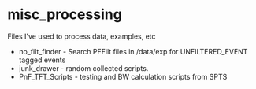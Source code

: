# misc_processing 

Files I've used to process data, examples, etc

* no_filt_finder - Search PFFilt files in /data/exp for UNFILTERED_EVENT tagged events
* junk_drawer - random collected scripts.
* PnF_TFT_Scripts - testing and BW calculation scripts from SPTS
